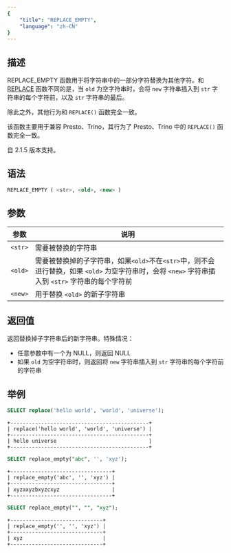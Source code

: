 ```yaml
---
{
    "title": "REPLACE_EMPTY",
    "language": "zh-CN"
}
---
```


## 描述

REPLACE_EMPTY 函数用于将字符串中的一部分字符替换为其他字符。和 [REPLACE](./repeat.md) 函数不同的是，当 `old` 为空字符串时，会将 `new` 字符串插入到 `str` 字符串的每个字符前，以及 `str` 字符串的最后。

除此之外，其他行为和 `REPLACE()` 函数完全一致。

该函数主要用于兼容 Presto、Trino，其行为了 Presto、Trino 中的 `REPLACE()` 函数完全一致。

自 2.1.5 版本支持。

## 语法

```sql
REPLACE_EMPTY ( <str>, <old>, <new> )
```

## 参数

| 参数      | 说明                                                                                            |
|---------|-----------------------------------------------------------------------------------------------|
| `<str>` | 需要被替换的字符串                                                                                     |
| `<old>` | 需要被替换掉的子字符串，如果`<old>`不在`<str>`中，则不会进行替换，如果 `<old>` 为空字符串时，会将 `<new>` 字符串插入到 `<str>` 字符串的每个字符前 |
| `<new>` | 用于替换 `<old>` 的新子字符串                                                                           |

## 返回值

返回替换掉子字符串后的新字符串。特殊情况：

- 任意参数中有一个为 NULL，则返回 NULL
- 如果 `old` 为空字符串时，则返回将 `new` 字符串插入到 `str` 字符串的每个字符前的字符串

## 举例


```sql
SELECT replace('hello world', 'world', 'universe');
```

```text
+---------------------------------------------+
| replace('hello world', 'world', 'universe') |
+---------------------------------------------+
| hello universe                              |
+---------------------------------------------+
```

```sql
SELECT replace_empty("abc", '', 'xyz');
```

```text
+---------------------------------+
| replace_empty('abc', '', 'xyz') |
+---------------------------------+
| xyzaxyzbxyzcxyz                 |
+---------------------------------+
```

```sql
SELECT replace_empty("", "", "xyz");
```

```text
+------------------------------+
| replace_empty('', '', 'xyz') |
+------------------------------+
| xyz                          |
+------------------------------+
```
